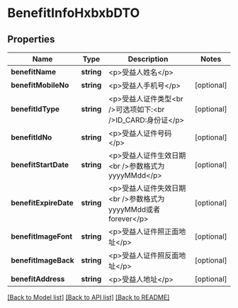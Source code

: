 # BenefitInfoHxbxbDTO

## Properties
Name | Type | Description | Notes
------------ | ------------- | ------------- | -------------
**benefitName** | **string** | &lt;p&gt;受益人姓名&lt;/p&gt; | 
**benefitMobileNo** | **string** | &lt;p&gt;受益人手机号&lt;/p&gt; | [optional] 
**benefitIdType** | **string** | &lt;p&gt;受益人证件类型&lt;br /&gt;可选项如下:&lt;br /&gt;ID_CARD:身份证&lt;/p&gt; | [optional] 
**benefitIdNo** | **string** | &lt;p&gt;受益人证件号码&lt;/p&gt; | [optional] 
**benefitStartDate** | **string** | &lt;p&gt;受益人证件生效日期&lt;br /&gt;参数格式为yyyyMMdd&lt;/p&gt; | [optional] 
**benefitExpireDate** | **string** | &lt;p&gt;受益人证件失效日期&lt;br /&gt;参数格式为yyyyMMdd或者forever&lt;/p&gt; | [optional] 
**benefitImageFont** | **string** | &lt;p&gt;受益人证件照正面地址&lt;/p&gt; | [optional] 
**benefitImageBack** | **string** | &lt;p&gt;受益人证件照反面地址&lt;/p&gt; | [optional] 
**benefitAddress** | **string** | &lt;p&gt;受益人地址&lt;/p&gt; | [optional] 

[[Back to Model list]](../README.md#documentation-for-models) [[Back to API list]](../README.md#documentation-for-api-endpoints) [[Back to README]](../README.md)


